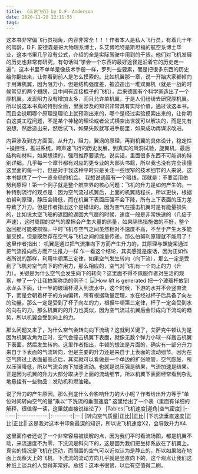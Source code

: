 ```yaml
---
title: 《认识飞行》by D.F. Anderson
date: 2020-11-28 22:11:55
tags:
---
```

这本书非常偏飞行员视角，内容非常全！！！作者本人是私人飞行员，有着几十年的驾龄，D.F. 安德森是哥大物理系博士，S.艾博哈特是斯坦福的航空系博士毕业，这本书里几乎没有公式，介绍的全是实际驾驶中用到的干货。他们对飞机发展的历史也非常有研究，有句话叫“学会一个东西的最好途径是沿着它的历史走一遍”，这本书里不单单是像技术手册一样，罗列一些要素，而是把很多东西的历史给你翻出来，让你看到前人是怎么摸索的。比如机翼那一章，说一开始大家都倾向于用薄机翼，因为阻力小，但是结构强度差，被迫造出一堆双翼机（就是一战的时候常见的两个翅膀，且中间有连接棍子的飞机），后来德国有个科学家造出了一个厚机翼，发现阻力没有增加太多，而且允许单机翼，于是人们纷纷去研究厚机翼。所以说这本书真的特别全面，里面涉及的知识非常具有实际价值，通过读这本书，而且会说明哪个原理是理论上就预测出来的，哪个是经过实验摸索出来的，让你明白这类工程问题，不是某个神秘的理论或者公式横空出世就可以解决的，而是先有设想，然后造出来，然后试飞，如果失败就写进手册里，如果成功再谋求改进。
<!-- more -->
内容涉及到方方面面，从升力，阻力，翼涡的原理，再到机翼的具体设计，稳定性+操控性，推进系统，跨声速飞行的历史发展，到真实的风洞试验，旋翼机，最后结构和材料，如果想读的，强烈推荐要读完。说实话，里面很多东西不可能讲的特别详细，几乎每一个章节都有对应的更专业的大部头书籍，所以我也没有完全读懂这里面的每一行，但是对于我这种平时只是关注一些很窄的技术细节的人来说，这本书提供了一个一览全局的机会。
我想说通篇有一个暗线，那就是：不要滥用伯努利原理！第一个例子就是整个航空界的核心问题：飞机的升力是如何产生的。一种特别流行的观点是：因为空气流过机翼后，上面的机翼路程长，所以更快，根据伯努利原理，静压会降低，而在机翼下表面压强不会下降，所有上下表面的压力差导致了升力。但是作者指出这个是错误的。因为空气在撞击机翼时是有能量损失的，比如说太空飞船的返回舱返回大气层的时候，速度一般是非常快速的（几倍于声速），这时周围的空气的摩擦会产生大量的热量，如果隔热措施做的不好，整个返回舱可能被损毁。平时飞机与空气之间虽然相对不速度不高，不至于产生太多能量交换，但是既然存在空气与飞机之间的能量传递，那么伯努利原理就不能用了！这里作者指出：
机翼是通过把气流推向下方而产生升力的，其原理与螺旋桨通过把气流推向后方而产生推力一样
乍一看这个结论，其实感觉是废话，因为正如作者所说的那样，利用牛顿第三定律，如果空气发生转向（向下流），那么一定是受到了飞机对空气向下的作用力，那么相应的，空气对飞机有一个向上的力（升力）。关键是为什么空气会发生向下的转向？这里面不得不佩服作者对生活的观察，举了一个让我拍案称绝的例子：
![How lift is generated](/images/understaind-flight1.jpg)
把一个玻璃杯放到水龙头下面，让一半的玻璃杯浸入到流水中，这个时候，下游的水并不会竖直流下，而是会朝着杯子的方向偏转，所有根据动量定理，水在经过杯子后具备了向左的动量，那么一定是受到了杯子向左的力，根据牛顿第三定律，杯子一定会受到水的向右的力。那么机翼的的升力也类似，因为空气流过机翼后会形成向下流动的趋势，所以机翼会受到向上的力。

那么问题又来了，为什么空气会转向向下流动？这就到关键了，艾萨克牛顿认为是因为机翼攻角为正时，空气会撞击机翼下表面，就像无数个弹力小球一样轰击机翼下表面，然后发生转向。这里作者指出，牛顿的想法是片面的，确实有一部分升力来自于下表面的气流转向，但是主要的升力还是来自于上表面的流动细节。因为在空气跨过上表面最高点后，其实就可以看做是一个单边的扩张喷管，空气膨胀，所以压强降低，所以气流会向下加速流动。也就是说压强是结果，气流加速是结果。正是因为机翼的升力大部分取决于上面的流动细节，所以机翼下表面经常看到杂乱地悬挂有一些物品：发动机和燃油箱。

说了升力的产生原因，那么到底什么会影响升力的大小呢？作者给出升力等于“单位时间转向空气的量”乘以“下洗流的垂直速度”
这里给出了一个表（里面有详细的解释，很值得一读，这里就直接说结论了）
|Tables|飞机速度|迎角|空气密度|
|------|:------------:|:--------:|:--:|
|转向空气质量|正比||正比|
|下洗流垂直速度|正比|正比||
这是我对这本书印象最深的知识，所以说飞机速度X2，会导致升力X4.

这里面作者还说了一个非常容易被误解的点，因为我们平时看流场图，都是机翼不动，来流速度不为零，下洗流是斜向下的，这是因为我们把坐标系放在了机翼上。真实的情况是飞机在运动，而周围的空气可以近似认为是静止的，所以如果站在地面上观察天上的飞机，下洗流的流动方向几乎就是竖直向下的，这个观点让我们这种纸上谈兵的人觉得非常好。总结：这本书很赞，以后有空值得二刷。

